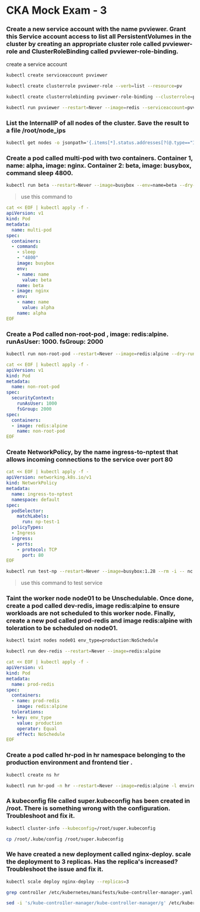 # CKA Mock Exam - 3

### Create a new service account with the name pvviewer. Grant this Service account access to list all PersistentVolumes in the cluster by creating an appropriate cluster role called pvviewer-role and ClusterRoleBinding called pvviewer-role-binding.

create a service account
```bash
kubectl create serviceaccount pvviewer
```

```bash
kubectl create clusterrole pvviewer-role --verb=list --resource=pv
```

```bash
kubectl create clusterrolebinding pvviewer-role-binding --clusterrole=pvviewer-role --serviceaccount=default:pvviewer
```

```bash
kubectl run pvviewer --restart=Never --image=redis --serviceaccount=pvviewer
```

### List the InternalIP of all nodes of the cluster. Save the result to a file /root/node_ips

```bash
kubectl get nodes -o jsonpath='{.items[*].status.addresses[?(@.type=="InternalIP")].address}' > /root/node_ips
```

### Create a pod called multi-pod with two containers. Container 1, name: alpha, image: nginx. Container 2: beta, image: busybox, command sleep 4800.

```bash
kubectl run beta --restart=Never --image=busybox --env=name=beta --dry-run -o yaml --command -- sleep 4800 > multi-pod.yaml
```
> use this command to 
```yaml
cat << EOF | kubectl apply -f -
apiVersion: v1
kind: Pod
metadata:
  name: multi-pod
spec:
  containers:
  - command:
    - sleep
    - "4800"
    image: busybox
    env:
    - name: name
      value: beta
    name: beta
  - image: nginx
    env:
    - name: name
      value: alpha
    name: alpha
EOF
```

### Create a Pod called non-root-pod , image: redis:alpine. runAsUser: 1000. fsGroup: 2000

```bash
kubectl run non-root-pod --restart=Never --image=redis:alpine --dry-run -o yaml > non-root-pod.yaml
```
```yaml
cat << EOF | kubectl apply -f -
apiVersion: v1
kind: Pod
metadata:
  name: non-root-pod
spec:
  securityContext:
    runAsUser: 1000
    fsGroup: 2000
spec:
  containers:
  - image: redis:alpine
    name: non-root-pod
EOF
```

### Create NetworkPolicy, by the name ingress-to-nptest that allows incoming connections to the service over port 80

```yaml
cat << EOF | kubectl apply -f -
apiVersion: networking.k8s.io/v1
kind: NetworkPolicy
metadata:
  name: ingress-to-nptest
  namespace: default
spec:
  podSelector:
    matchLabels:
      run: np-test-1
  policyTypes:
  - Ingress
  ingress:
  - ports:
    - protocol: TCP
      port: 80
EOF
```
```bash
kubectl run test-np --restart=Never --image=busybox:1.28 --rm -i -- nc -z -v -w 2 np-test-service 80
```
> use this command to test service

### Taint the worker node node01 to be Unschedulable. Once done, create a pod called dev-redis, image redis:alpine to ensure workloads are not scheduled to this worker node. Finally, create a new pod called prod-redis and image redis:alpine with toleration to be scheduled on node01.

```bash
kubectl taint nodes node01 env_type=production:NoSchedule
```
```bash
kubectl run dev-redis --restart=Never --image=redis:alpine
```
```yaml
cat << EOF | kubectl apply -f -
apiVersion: v1
kind: Pod
metadata:
  name: prod-redis
spec:
  containers:
  - name: prod-redis
    image: redis:alpine 
  tolerations:
  - key: env_type
    value: production
    operator: Equal
    effect: NoSchedule
EOF
```

### Create a pod called hr-pod in hr namespace belonging to the production environment and frontend tier .

```bash
kubectl create ns hr
```
```bash
kubectl run hr-pod -n hr --restart=Never --image=redis:alpine -l environment=production,tier=frontend
```

### A kubeconfig file called super.kubeconfig has been created in /root. There is something wrong with the configuration. Troubleshoot and fix it.

```bash
kubectl cluster-info --kubeconfig=/root/super.kubeconfig
```
```bash
cp /root/.kube/config /root/super.kubeconfig
```

### We have created a new deployment called nginx-deploy. scale the deployment to 3 replicas. Has the replica's increased? Troubleshoot the issue and fix it.

```bash
kubectl scale deploy nginx-deploy --replicas=3
```
```bash
grep contro1ler /etc/kubernetes/manifests/kube-controller-manager.yaml | wc -l
```
```bash
sed -i 's/kube-contro1ler-manager/kube-controller-manager/g' /etc/kubernetes/manifests/kube-controller-manager.yaml
```
